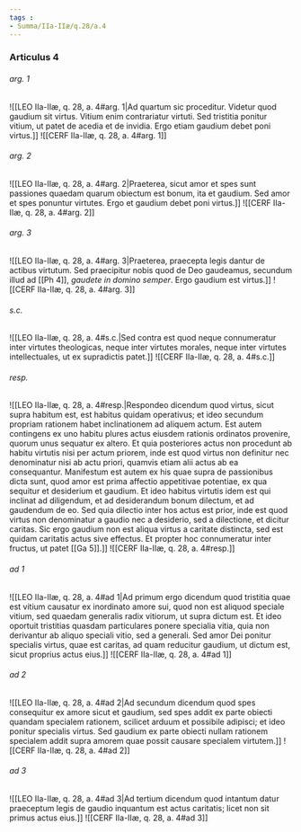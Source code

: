```yaml
---
tags : 
- Summa/IIa-IIæ/q.28/a.4
---
```


### Articulus 4

###### arg. 1
![[LEO IIa-IIæ, q. 28, a. 4#arg. 1|Ad quartum sic proceditur. Videtur quod gaudium sit virtus. Vitium enim contrariatur virtuti. Sed tristitia ponitur vitium, ut patet de acedia et de invidia. Ergo etiam gaudium debet poni virtus.]]
![[CERF IIa-IIæ, q. 28, a. 4#arg. 1]]

###### arg. 2
![[LEO IIa-IIæ, q. 28, a. 4#arg. 2|Praeterea, sicut amor et spes sunt passiones quaedam quarum obiectum est bonum, ita et gaudium. Sed amor et spes ponuntur virtutes. Ergo et gaudium debet poni virtus.]]
![[CERF IIa-IIæ, q. 28, a. 4#arg. 2]]

###### arg. 3
![[LEO IIa-IIæ, q. 28, a. 4#arg. 3|Praeterea, praecepta legis dantur de actibus virtutum. Sed praecipitur nobis quod de Deo gaudeamus, secundum illud ad [[Ph 4]], *gaudete in domino semper*. Ergo gaudium est virtus.]]
![[CERF IIa-IIæ, q. 28, a. 4#arg. 3]]

###### s.c.
![[LEO IIa-IIæ, q. 28, a. 4#s.c.|Sed contra est quod neque connumeratur inter virtutes theologicas, neque inter virtutes morales, neque inter virtutes intellectuales, ut ex supradictis patet.]]
![[CERF IIa-IIæ, q. 28, a. 4#s.c.]]

###### resp.
![[LEO IIa-IIæ, q. 28, a. 4#resp.|Respondeo dicendum quod virtus, sicut supra habitum est, est habitus quidam operativus; et ideo secundum propriam rationem habet inclinationem ad aliquem actum. Est autem contingens ex uno habitu plures actus eiusdem rationis ordinatos provenire, quorum unus sequatur ex altero. Et quia posteriores actus non procedunt ab habitu virtutis nisi per actum priorem, inde est quod virtus non definitur nec denominatur nisi ab actu priori, quamvis etiam alii actus ab ea consequantur. Manifestum est autem ex his quae supra de passionibus dicta sunt, quod amor est prima affectio appetitivae potentiae, ex qua sequitur et desiderium et gaudium. Et ideo habitus virtutis idem est qui inclinat ad diligendum, et ad desiderandum bonum dilectum, et ad gaudendum de eo. Sed quia dilectio inter hos actus est prior, inde est quod virtus non denominatur a gaudio nec a desiderio, sed a dilectione, et dicitur caritas. Sic ergo gaudium non est aliqua virtus a caritate distincta, sed est quidam caritatis actus sive effectus. Et propter hoc connumeratur inter fructus, ut patet [[Ga 5]].]]
![[CERF IIa-IIæ, q. 28, a. 4#resp.]]

###### ad 1
![[LEO IIa-IIæ, q. 28, a. 4#ad 1|Ad primum ergo dicendum quod tristitia quae est vitium causatur ex inordinato amore sui, quod non est aliquod speciale vitium, sed quaedam generalis radix vitiorum, ut supra dictum est. Et ideo oportuit tristitias quasdam particulares ponere specialia vitia, quia non derivantur ab aliquo speciali vitio, sed a generali. Sed amor Dei ponitur specialis virtus, quae est caritas, ad quam reducitur gaudium, ut dictum est, sicut proprius actus eius.]]
![[CERF IIa-IIæ, q. 28, a. 4#ad 1]]

###### ad 2
![[LEO IIa-IIæ, q. 28, a. 4#ad 2|Ad secundum dicendum quod spes consequitur ex amore sicut et gaudium, sed spes addit ex parte obiecti quandam specialem rationem, scilicet arduum et possibile adipisci; et ideo ponitur specialis virtus. Sed gaudium ex parte obiecti nullam rationem specialem addit supra amorem quae possit causare specialem virtutem.]]
![[CERF IIa-IIæ, q. 28, a. 4#ad 2]]

###### ad 3
![[LEO IIa-IIæ, q. 28, a. 4#ad 3|Ad tertium dicendum quod intantum datur praeceptum legis de gaudio inquantum est actus caritatis; licet non sit primus actus eius.]]
![[CERF IIa-IIæ, q. 28, a. 4#ad 3]]

